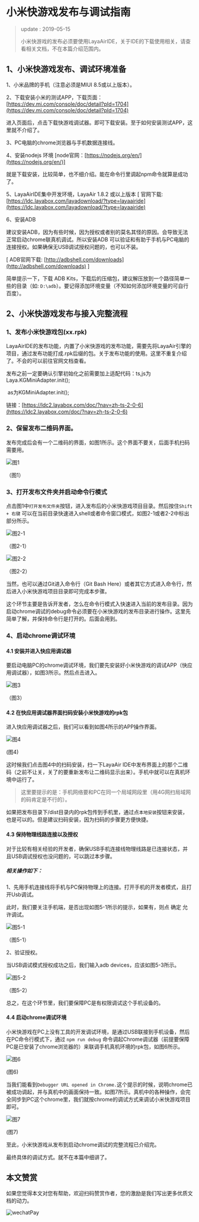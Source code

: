 # 小米快游戏发布与调试指南

> update : 2019-05-15
>
> 小米快游戏的发布必须要使用LayaAirIDE，关于IDE的下载使用相关，请查看相关文档，不在本篇介绍范围内。

## 1、小米快游戏发布、调试环境准备

1、小米品牌的手机（注意必须是MIUI 8.5或以上版本）。

2、下载安装小米的测试APP，下载页面：[https://dev.mi.com/console/doc/detail?pId=1704](https://dev.mi.com/console/doc/detail?pId=1704)

进入页面后，点击下载快游戏调试器。即可下载安装。至于如何安装测试APP，这里就不介绍了。

3、PC电脑的chrome浏览器与手机数据连接线。

4、安装nodejs 环境 [node官网：[https://nodejs.org/en/](https://nodejs.org/en/)]

就是下载安装，比较简单，也不细介绍。能在命令行里调起npm命令就算是成功了。

5、LayaAirIDE集中开发环境，LayaAir 1.8.2 或以上版本 [ 官网下载: [https://ldc.layabox.com/layadownload/?type=layaairide](https://ldc.layabox.com/layadownload/?type=layaairide)

6、安装ADB

建议安装ADB，因为有些时候，因为授权或者别的莫名其怪的原因。会导致无法正常启动chrome联真机调试。所以安装ADB 可以验证和有助于手机与PC电脑的连接授权。如果确保无USB调试授权问题的，也可以不装。

 [ ADB官网下载:  [http://adbshell.com/downloads](http://adbshell.com/downloads) ]

简单提示一下，下载 ADB Kits，下载后的压缩包，建议解压放到一个路径简单一些的目录（如: `D:\adb`）。要记得添加环境变量（不知如何添加环境变量的可自行百度）。

## 2、小米快游戏发布与接入完整流程

### 1、发布小米快游戏包(xx.rpk)

LayaAirIDE的发布功能，内置了小米快游戏的发布功能，需要先将LayaAir引擎的项目，通过发布功能打成.rpk后缀的包。关于发布功能的使用。这里不重复介绍了。不会的可以前往官网文档查看。

发布之前一定要确认引擎初始化之前需要加上适配代码：ts,js为Laya.KGMiniAdapter.init();  

​												   as为KGMiniAdapter.init();

链接：[https://ldc2.layabox.com/doc/?nav=zh-ts-2-0-6](https://ldc2.layabox.com/doc/?nav=zh-ts-2-0-6)

### 2、保留发布二维码界面。

发布完成后会有一个二维码的界面，如图1所示。这个界面不要关，后面手机扫码需要用。

![图1](img/1.png) 

（图1）

### 3、打开发布文件夹并启动命令行模式

点击图1中`打开发布文件夹`按钮，进入发布后的小米快游戏项目目录。然后按住`Shift + 右键` 可以在当前目录快速进入shell或者命令窗口模式，如图2-1或者2-2中标出部分所示。

![图2-1](img/2-1.png) 

（图2-1）

![图2-2](img/2-2.png) 

（图2-2）

当然，也可以通过Git进入命令行（Git Bash Here）或者其它方式进入命令行，然后进入小米快游戏项目目录即可完成本步骤。

这个环节主要是告诉开发者，怎么在命令行模式入快速进入当前的发布目录。因为启动chrome调试的debug命令必须要在小米快游戏的发布目录进行操作。这里先简单了解，并保持命令行是打开的。后面会用到。

### 4、启动chrome调试环境

####  4.1 安装并进入快应用调试器

要启动电脑PC的chrome调试环境，我们要先安装好小米快游戏的调试APP（快应用调试器），如图3所示。然后点击进入。

![图3](img/3.png) 

（图3）

#### 4.2 在快应用调试器界面扫码安装小米快游戏的rpk包

进入快应用调试器之后，我们可以看到如图4所示的APP操作界面。

![图4](img/4.png) 

(图4)

这时候我们点击图4中的扫码安装，扫一下LayaAir IDE中发布界面上的那个二维码（之前不让关，关了的要重新发布让二维码显示出来）。手机中就可以在真机环境中运行了。

> 这里要提示的是：手机网络要和PC在同一个局域网段里（用4G网扫局域网的码肯定是不行的）。

如果把发布目录下/dist目录内的rpk包传到手机里，通过点`本地安装`按钮来安装，也是可以的。但是建议扫码安装，因为扫码的步骤更方便快捷。

#### 4.3 保持物理线路连接以及授权

对于比较有相关经验的开发者，确保USB手机连接线物理线路是已连接状态，并且USB调试授权也没问题的，可以跳过本步骤。

##### 相关操作如下：

1、先用手机连接线将手机与PC保持物理上的连接。打开手机的开发者模式，且打开Usb调试。

此时，我们要关注手机端，是否出现如图5-1所示的提示，如果有，则点 确定 允许调试。

![图5-1](img/5-1.png) 

（图5-1）

2、验证授权。

当USB调试模式授权成功之后，我们输入adb devices，应该如图5-3所示。

![图5-2](img/5-2.png) 

（图5-2）

总之，在这个环节里，我们要保障PC是有权限调试这个手机设备的。

#### 4.4 启动chrome调试环境

小米快游戏在PC上没有工具的开发调试环境，是通过USB联接到手机设备，然后在PC命令行模式下，通过 `npm run debug` 命令调起Chrome调试器（前提要保障PC是已安装了chrome浏览器的）来联调手机真机环境的rpk包，如图6所示。

![图6](img/6.png) 

(图6)

当我们能看到`Debugger URL opened in Chrome.`这个提示的时候，说明chrome已被成功调起，并与真机中的画面保持一致。如图7所示。真机中的各种操作，会完全同步到PC这个chrome里，我们就按chrome的调试方式来调试小米快游戏项目即可。

![图7](img/7.png) 

(图7)

至此，小米快游戏从发布到启动chrome调试的完整流程已介绍完。

最终具体的调试方式。就不在本篇中细讲了。



## 本文赞赏

如果您觉得本文对您有帮助，欢迎扫码赞赏作者，您的激励是我们写出更多优质文档的动力。

![wechatPay](../../../wechatPay.jpg)

